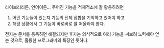 라이브러리든, 언어이든… 주어진 기능을 적제적소에 잘 활용하려면

 1. 어떤 기능들이 있는지 기능의 전체 집합을 기억하고 있어야 하고
 2. 해당 상황에서 그 기능이 바로바로 잘 떠올라야 한다.

전자는 문서를 통독하면 해결되지만 후자는 의식적으로 여러 기능을 써보려 노력해야 얻는 것으로, 훌륭한 프로그래머의 특징인 듯하다.

